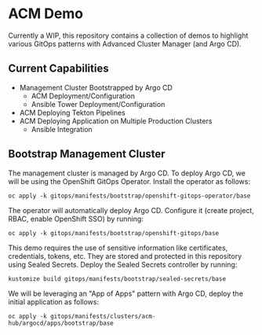 # ACM Demo

Currently a WIP, this repository contains a collection of demos to highlight various GitOps patterns with Advanced Cluster Manager (and Argo CD).

## Current Capabilities

* Management Cluster Bootstrapped by Argo CD
	- ACM Deployment/Configuration
	- Ansible Tower Deployment/Configuration
* ACM Deploying Tekton Pipelines
* ACM Deploying Application on Multiple Production Clusters
	- Ansible Integration

## Bootstrap Management Cluster

The management cluster is managed by Argo CD. To deploy Argo CD, we will be using the OpenShift GitOps Operator. Install the operator as follows:

```console
oc apply -k gitops/manifests/bootstrap/openshift-gitops-operator/base
```

The operator will automatically deploy Argo CD. Configure it (create project, RBAC, enable OpenShift SSO) by running:

```console
oc apply -k gitops/manifests/bootstrap/openshift-gitops/base
```

This demo requires the use of sensitive information like certificates, credentials, tokens, etc. They are stored and protected in this repository using Sealed Secrets. Deploy the Sealed Secrets controller by running:

```console
kustomize build gitops/manifests/bootstrap/sealed-secrets/base
```

We will be leveraging an "App of Apps" pattern with Argo CD, deploy the initial application as follows:

```console
oc apply -k gitops/manifests/clusters/acm-hub/argocd/apps/bootstrap/base
```